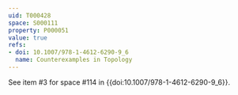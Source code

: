 ```yaml
---
uid: T000428
space: S000111
property: P000051
value: true
refs:
- doi: 10.1007/978-1-4612-6290-9_6
  name: Counterexamples in Topology
---
```


See item #3 for space #114 in {{doi:10.1007/978-1-4612-6290-9_6}}.
